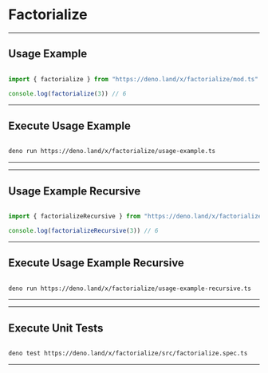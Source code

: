 # Factorialize

---
## Usage Example

```ts

import { factorialize } from "https://deno.land/x/factorialize/mod.ts"

console.log(factorialize(3)) // 6


```

---

## Execute Usage Example  

```sh

deno run https://deno.land/x/factorialize/usage-example.ts

```

---

---

## Usage Example Recursive

```ts

import { factorializeRecursive } from "https://deno.land/x/factorialize/mod.ts"

console.log(factorializeRecursive(3)) // 6


```

---

## Execute Usage Example Recursive  

```sh

deno run https://deno.land/x/factorialize/usage-example-recursive.ts

```

---
---

## Execute Unit Tests  

```sh

deno test https://deno.land/x/factorialize/src/factorialize.spec.ts

```

---

